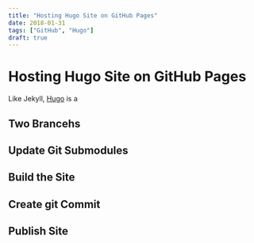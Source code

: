 ```yaml
---
title: "Hosting Hugo Site on GitHub Pages"
date: 2018-01-31
tags: ["GitHub", "Hugo"]
draft: true
---
```


# Hosting Hugo Site on GitHub Pages

Like Jekyll, [Hugo](https://gohugo.io/) is a 

## Two Brancehs


## Update Git Submodules


## Build the Site


## Create git Commit


## Publish Site

